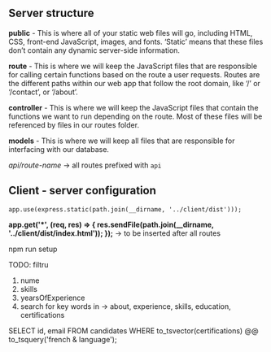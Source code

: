 ## Server structure

**public** - This is where all of your static web files will go, including HTML, CSS, front-end JavaScript, images, and fonts. ‘Static’ means that these files don’t contain any dynamic server-side information.

**route** - This is where we will keep the JavaScript files that are responsible for calling certain functions based on the route a user requests. Routes are the different paths within our web app that follow the root domain, like ‘/’ or ‘/contact’, or ‘/about’.

**controller** - This is where we will keep the JavaScript files that contain the functions we want to run depending on the route. Most of these files will be referenced by files in our routes folder.

**models** - This is where we will keep all files that are responsible for interfacing with our database.

*api/route-name* -> all routes prefixed with `api`

## Client - server configuration

`app.use(express.static(path.join(__dirname, '../client/dist')));`

**app.get('*', (req, res) => {
  res.sendFile(path.join(__dirname, '../client/dist/index.html'));
});** -> to be inserted after all routes


npm run setup


TODO:
filtru

1. nume
2. skills
3. yearsOfExperience
4. search for key words in -> about, experience, skills, education,
certifications


SELECT id, email FROM candidates WHERE to_tsvector(certifications) @@ to_tsquery('french & language');